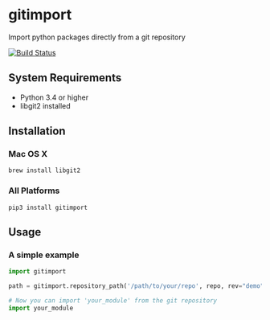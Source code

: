# gitimport
Import python packages directly from a git repository

[![Build Status](https://travis-ci.org/fourplusone/gitimport.svg?branch=master)](https://travis-ci.org/fourplusone/gitimport)


## System Requirements

- Python 3.4 or higher
- libgit2 installed

## Installation

### Mac OS X

`brew install libgit2`

### All Platforms

`pip3 install gitimport`

## Usage 

### A simple example

```python
import gitimport

path = gitimport.repository_path('/path/to/your/repo', repo, rev="demo")

# Now you can import 'your_module' from the git repository
import your_module
```
